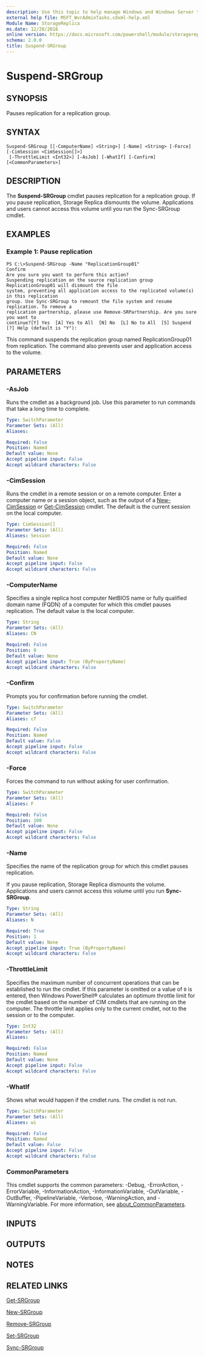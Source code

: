```yaml
---
description: Use this topic to help manage Windows and Windows Server technologies with Windows PowerShell.
external help file: MSFT_WvrAdminTasks.cdxml-help.xml
Module Name: StorageReplica
ms.date: 12/20/2016
online version: https://docs.microsoft.com/powershell/module/storagereplica/suspend-srgroup?view=windowsserver2019-ps&wt.mc_id=ps-gethelp
schema: 2.0.0
title: Suspend-SRGroup
---
```


# Suspend-SRGroup

## SYNOPSIS
Pauses replication for a replication group.

## SYNTAX

```
Suspend-SRGroup [[-ComputerName] <String>] [-Name] <String> [-Force] [-CimSession <CimSession[]>]
 [-ThrottleLimit <Int32>] [-AsJob] [-WhatIf] [-Confirm] [<CommonParameters>]
```

## DESCRIPTION
The **Suspend-SRGroup** cmdlet pauses replication for a replication group.
If you pause replication, Storage Replica dismounts the volume.
Applications and users cannot access this volume until you run the Sync-SRGroup cmdlet.

## EXAMPLES

### Example 1: Pause replication
```
PS C:\>Suspend-SRGroup -Name "ReplicationGroup01" 
Confirm
Are you sure you want to perform this action? 
Suspending replication on the source replication group ReplicationGroup01 will dismount the file
system, preventing all application access to the replicated volume(s) in this replication
group. Use Sync-SRGroup to remount the file system and resume replication. To remove a
replication partnership, please use Remove-SRPartnership. Are you sure you want to
continue?[Y] Yes  [A] Yes to All  [N] No  [L] No to All  [S] Suspend  [?] Help (default is "Y"):
```

This command suspends the replication group named ReplicationGroup01 from replication.
The command also prevents user and application access to the volume.

## PARAMETERS

### -AsJob
Runs the cmdlet as a background job. Use this parameter to run commands that take a long time to complete.

```yaml
Type: SwitchParameter
Parameter Sets: (All)
Aliases: 

Required: False
Position: Named
Default value: None
Accept pipeline input: False
Accept wildcard characters: False
```

### -CimSession
Runs the cmdlet in a remote session or on a remote computer.
Enter a computer name or a session object, such as the output of a [New-CimSession](https://go.microsoft.com/fwlink/p/?LinkId=227967) or [Get-CimSession](https://go.microsoft.com/fwlink/p/?LinkId=227966) cmdlet.
The default is the current session on the local computer.

```yaml
Type: CimSession[]
Parameter Sets: (All)
Aliases: Session

Required: False
Position: Named
Default value: None
Accept pipeline input: False
Accept wildcard characters: False
```

### -ComputerName
Specifies a single replica host computer NetBIOS name or fully qualified domain name (FQDN) of a computer for which this cmdlet pauses replication.
The default value is the local computer.

```yaml
Type: String
Parameter Sets: (All)
Aliases: CN

Required: False
Position: 0
Default value: None
Accept pipeline input: True (ByPropertyName)
Accept wildcard characters: False
```

### -Confirm
Prompts you for confirmation before running the cmdlet.

```yaml
Type: SwitchParameter
Parameter Sets: (All)
Aliases: cf

Required: False
Position: Named
Default value: False
Accept pipeline input: False
Accept wildcard characters: False
```

### -Force
Forces the command to run without asking for user confirmation.

```yaml
Type: SwitchParameter
Parameter Sets: (All)
Aliases: F

Required: False
Position: 100
Default value: None
Accept pipeline input: False
Accept wildcard characters: False
```

### -Name
Specifies the name of the replication group for which this cmdlet pauses replication.

If you pause replication, Storage Replica dismounts the volume.
Applications and users cannot access this volume until you run **Sync-SRGroup**.

```yaml
Type: String
Parameter Sets: (All)
Aliases: N

Required: True
Position: 1
Default value: None
Accept pipeline input: True (ByPropertyName)
Accept wildcard characters: False
```

### -ThrottleLimit
Specifies the maximum number of concurrent operations that can be established to run the cmdlet.
If this parameter is omitted or a value of `0` is entered, then Windows PowerShell® calculates an optimum throttle limit for the cmdlet based on the number of CIM cmdlets that are running on the computer.
The throttle limit applies only to the current cmdlet, not to the session or to the computer.

```yaml
Type: Int32
Parameter Sets: (All)
Aliases: 

Required: False
Position: Named
Default value: None
Accept pipeline input: False
Accept wildcard characters: False
```

### -WhatIf
Shows what would happen if the cmdlet runs.
The cmdlet is not run.

```yaml
Type: SwitchParameter
Parameter Sets: (All)
Aliases: wi

Required: False
Position: Named
Default value: False
Accept pipeline input: False
Accept wildcard characters: False
```

### CommonParameters
This cmdlet supports the common parameters: -Debug, -ErrorAction, -ErrorVariable, -InformationAction, -InformationVariable, -OutVariable, -OutBuffer, -PipelineVariable, -Verbose, -WarningAction, and -WarningVariable. For more information, see [about_CommonParameters](https://go.microsoft.com/fwlink/?LinkID=113216).

## INPUTS

## OUTPUTS

## NOTES

## RELATED LINKS

[Get-SRGroup](./Get-SRGroup.md)

[New-SRGroup](./New-SRGroup.md)

[Remove-SRGroup](./Remove-SRGroup.md)

[Set-SRGroup](./Set-SRGroup.md)

[Sync-SRGroup](./Sync-SRGroup.md)

